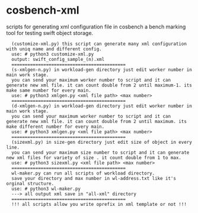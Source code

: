 # cosbench-xml
scripts for generating xml configuration file in cosbench a bench marking tool for testing swift object storage.

      (customize-xml.py) this script can generate many xml configuration with uniq name and different config.
      use: # python3 customize-xml.py
      output: swift_config_sample_(n).xml
      ===========================================
      (s-xmlgen-n.py) in workload-gen directory just edit worker number in main work stage.
      you can send your maximum worker number to script and it can generate new xml file. it can count double from 2 until maximum-1. its make same number for every main.
      use: # python3 xmlgen.py <xml file path> <max number>
      ===========================================
      (d-xmlgen-n.py) in workload-gen directory just edit worker number in main work stage.
      you can send your maximum worker number to script and it can generate new xml file. it can count double from 2 until maximum. its make different number for every main. 
      use: # python3 xmlgen.py <xml file path> <max number>
      ===========================================
      (sizexml.py) in size-gen directory just edit size of object in every line.
      you can send your maximum size number to script and it can generate new xml files for variety of size . it count double from 1 to max.
      use: # python3 sizexml.py <xml file path> <max number>
      ===========================================
      wl-maker.py can run all scripts of workload directory. 
      save your directory and max number in wl-address.txt like it's orginal structure.
      use: # python3 wl-maker.py 
      ---> all output xml save in "all-xml" directory
      ===========================================
      !!! all scripts allow you write oprefix in xml template or not !!!
